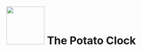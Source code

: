 <h1>
  <img src="https://www.thiings.co/_next/image?url=https%3A%2F%2Flftz25oez4aqbxpq.public.blob.vercel-storage.com%2Fimage-iA4arQreXQ7MX4JLqq6s0eMbABUMch.png&w=320&q=75" width="100"/>
  The Potato Clock
</h1>
